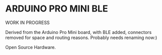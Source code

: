 ARDUINO PRO MINI BLE
============================

WORK IN PROGRESS

Derived from the Arduino Pro Mini board, with BLE added, connectors removed for space and routing reasons. 
Probably needs renaming now:)

Open Source Hardware. 